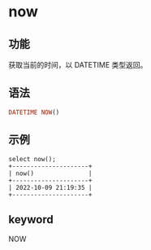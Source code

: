 # now

## 功能

获取当前的时间，以 DATETIME 类型返回。

## 语法

```Haskell
DATETIME NOW()
```

## 示例

```Plain Text
select now();
+---------------------+
| now()               |
+---------------------+
| 2022-10-09 21:19:35 |
+---------------------+
```

## keyword

NOW
